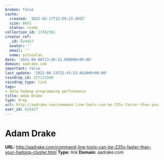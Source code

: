 ```yaml
---
broken: false
cache:
  created: '2022-02-17T12:59:23.495Z'
  size: 8051
  status: ready
collection_id: 17452361
creator_ref:
  _id: 624427
  avatar: ''
  email: ''
  name: pitosalas
date: '2021-04-06T13:40:23.090000+00:00'
domain: aadrake.com
important: false
last_update: '2022-06-23T22:43:23.861000+00:00'
raindrop_id: 257323108
raindrop_type: link
tags:
- data hadoop programming performance
title: Adam Drake
type: drop
url: http://aadrake.com/command-line-tools-can-be-235x-faster-than-your-hadoop-cluster.html
user_id: 624427
---
```


# Adam Drake

**URL:** http://aadrake.com/command-line-tools-can-be-235x-faster-than-your-hadoop-cluster.html
**Type:** link
**Domain:** aadrake.com
